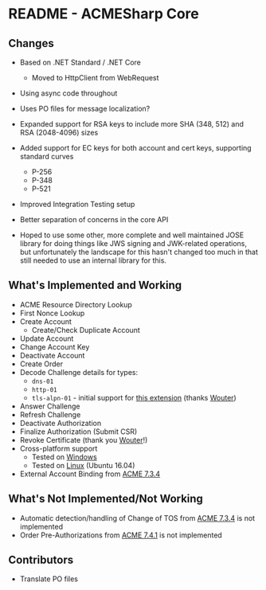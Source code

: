 # README - ACMESharp Core

## Changes

* Based on .NET Standard / .NET Core
  * Moved to HttpClient from WebRequest
* Using async code throughout
* Uses PO files for message localization?
* Expanded support for RSA keys to include more SHA (348, 512) and RSA (2048-4096) sizes
* Added support for EC keys for both account and cert keys, supporting standard curves
  * P-256
  * P-348
  * P-521
* Improved Integration Testing setup
* Better separation of concerns in the core API

* Hoped to use some other, more complete and well maintained JOSE library for
  doing things like JWS signing and JWK-related operations, but unfortunately
  the landscape for this hasn't changed too much in that still needed to use
  an internal library for this.

## What's Implemented and Working

* ACME Resource Directory Lookup
* First Nonce Lookup
* Create Account
  * Create/Check Duplicate Account
* Update Account
* Change Account Key
* Deactivate Account
* Create Order
* Decode Challenge details for types:
  * `dns-01`
  * `http-01`
  * `tls-alpn-01` - initial support for [this extension](https://tools.ietf.org/html/draft-ietf-acme-tls-alpn-05) (thanks [Wouter](https://github.com/WouterTinus))
* Answer Challenge
* Refresh Challenge
* Deactivate Authorization
* Finalize Authorization (Submit CSR)
* Revoke Certificate (thank you [Wouter](https://github.com/WouterTinus)!)
* Cross-platform support
  * Tested on [Windows](https://ci.appveyor.com/project/ebekker/acmesharpcore/build/job/6vive79j4xprmh93/tests)
  * Tested on [Linux](https://ci.appveyor.com/project/ebekker/acmesharpcore/build/job/1a528ap82uol4bsg/tests) (Ubuntu 16.04)
* External Account Binding from [ACME 7.3.4](https://datatracker.ietf.org/doc/html/rfc8555#section-7.3.4)
  
## What's Not Implemented/Not Working

* Automatic detection/handling of Change of TOS from [ACME 7.3.4](https://tools.ietf.org/html/draft-ietf-acme-acme-12#section-7.3.4) is not implemented
* Order Pre-Authorizations from [ACME 7.4.1](https://tools.ietf.org/html/draft-ietf-acme-acme-12#section-7.4.1) is not implemented

## Contributors

* Translate PO files
